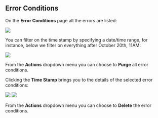 ## Error Conditions

On the **Error Conditions** page all the errors are listed:

![](ErrorConditions.png)

You can filter on the time stamp by specifying a date/time range, for instance, below we filter on everything after October 20th, 11AM:

![](Filter.png)

From the **Actions** dropdown menu you can choose to **Purge** all error conditions.

Clicking the **Time Stamp** brings you to the details of the selected error conditions:

![](ErrorConditionDetails.png)
![](CodeTraceBack.png)

From the **Actions** dropdown menu you can choose to **Delete** the error conditions.
